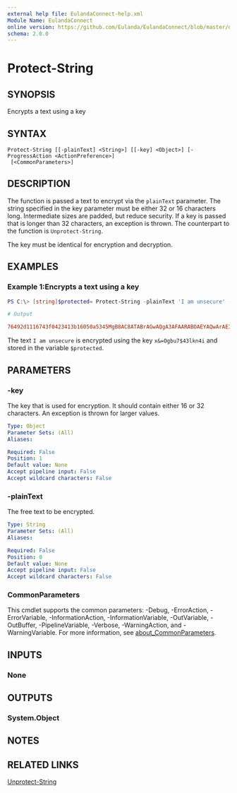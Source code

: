 ```yaml
---
external help file: EulandaConnect-help.xml
Module Name: EulandaConnect
online version: https://github.com/Eulanda/EulandaConnect/blob/master/docs/Protect-String.md
schema: 2.0.0
---
```


# Protect-String

## SYNOPSIS
Encrypts a text using a key

## SYNTAX

```
Protect-String [[-plainText] <String>] [[-key] <Object>] [-ProgressAction <ActionPreference>]
 [<CommonParameters>]
```

## DESCRIPTION
The function is passed a text to encrypt via the `plainText` parameter. The string specified in the key parameter must be either 32 or 16 characters long. Intermediate sizes are padded, but reduce security. If a key is passed that is longer than 32 characters, an exception is thrown. The counterpart to the function is `Unprotect-String`.

The key must be identical for encryption and decryption.

## EXAMPLES

### Example 1:Encrypts a text using a key
```powershell
PS C:\> [string]$protected= Protect-String -plainText 'I am unsecure' -key 'x&=Ogbu7$43lkn4i'
```

```ini
# Output

76492d1116743f0423413b16050a5345MgB8AC8ATABrAGwAQgA3AFAARABOAEYAQwArAEIATABwAGEAagBGAFUAQQBUAHcAPQA9AHwAMAAyADEAZABhAGQAMQA1ADQAZgBiADQAZABiADMAOQA4AGMANQA1ADIANQA4ADIANgAyAGMAYgBmAGUANQBjAGEAMgAxADMAMAA3ADQAZQAyAGMAYQA0ADAAMgBjAGYAZQA3ADMAMgAyADgANQAwADcANwA3ADQANABmADEANgA=
```

The text `I am unsecure` is encrypted using the key `x&=Ogbu7$43lkn4i` and stored in the variable `$protected`.

## PARAMETERS

### -key
The key that is used for encryption. It should contain either 16 or 32 characters. An exception is thrown for larger values.

```yaml
Type: Object
Parameter Sets: (All)
Aliases:

Required: False
Position: 1
Default value: None
Accept pipeline input: False
Accept wildcard characters: False
```

### -plainText
The free text to be encrypted.

```yaml
Type: String
Parameter Sets: (All)
Aliases:

Required: False
Position: 0
Default value: None
Accept pipeline input: False
Accept wildcard characters: False
```


### CommonParameters
This cmdlet supports the common parameters: -Debug, -ErrorAction, -ErrorVariable, -InformationAction, -InformationVariable, -OutVariable, -OutBuffer, -PipelineVariable, -Verbose, -WarningAction, and -WarningVariable. For more information, see [about_CommonParameters](http://go.microsoft.com/fwlink/?LinkID=113216).

## INPUTS

### None

## OUTPUTS

### System.Object
## NOTES

## RELATED LINKS

[Unprotect-String](./functions/Unprotect-String.md)

